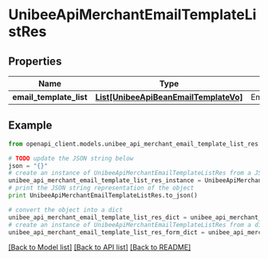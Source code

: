 # UnibeeApiMerchantEmailTemplateListRes


## Properties

Name | Type | Description | Notes
------------ | ------------- | ------------- | -------------
**email_template_list** | [**List[UnibeeApiBeanEmailTemplateVo]**](UnibeeApiBeanEmailTemplateVo.md) | EmailTemplateList | [optional] 

## Example

```python
from openapi_client.models.unibee_api_merchant_email_template_list_res import UnibeeApiMerchantEmailTemplateListRes

# TODO update the JSON string below
json = "{}"
# create an instance of UnibeeApiMerchantEmailTemplateListRes from a JSON string
unibee_api_merchant_email_template_list_res_instance = UnibeeApiMerchantEmailTemplateListRes.from_json(json)
# print the JSON string representation of the object
print UnibeeApiMerchantEmailTemplateListRes.to_json()

# convert the object into a dict
unibee_api_merchant_email_template_list_res_dict = unibee_api_merchant_email_template_list_res_instance.to_dict()
# create an instance of UnibeeApiMerchantEmailTemplateListRes from a dict
unibee_api_merchant_email_template_list_res_form_dict = unibee_api_merchant_email_template_list_res.from_dict(unibee_api_merchant_email_template_list_res_dict)
```
[[Back to Model list]](../README.md#documentation-for-models) [[Back to API list]](../README.md#documentation-for-api-endpoints) [[Back to README]](../README.md)


